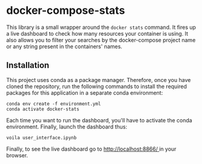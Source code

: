 # docker-compose-stats

This library is a small wrapper around the `docker stats` command. It fires up a live dashboard to check how many resources
your container is using. It also allows you to filter your searches by the docker-compose project name or any string present in
the containers' names. 

## Installation

This project uses conda as a package manager. Therefore, once you have cloned the repository, run the following commands to install 
the required packages for this application in a separate conda environment:

```
conda env create -f environment.yml
conda activate docker-stats
```

Each time you want to run the dashboard, you'll have to activate the conda environment. Finally, launch the dashboard thus:

```
voila user_interface.ipynb
```

Finally, to see the live dashboard go to [http://localhost:8866/
](http://localhost:8866/) in your browser. 
